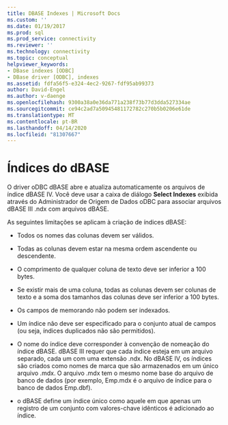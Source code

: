 ```yaml
---
title: DBASE Indexes | Microsoft Docs
ms.custom: ''
ms.date: 01/19/2017
ms.prod: sql
ms.prod_service: connectivity
ms.reviewer: ''
ms.technology: connectivity
ms.topic: conceptual
helpviewer_keywords:
- DBase indexes [ODBC]
- DBase driver [ODBC], indexes
ms.assetid: fdfa56f5-e324-4ec2-9267-fdf95ab99373
author: David-Engel
ms.author: v-daenge
ms.openlocfilehash: 9300a38a0e36da771a238f73b77d3dda527334ae
ms.sourcegitcommit: ce94c2ad7a50945481172782c270b5b0206e61de
ms.translationtype: MT
ms.contentlocale: pt-BR
ms.lasthandoff: 04/14/2020
ms.locfileid: "81307667"
---
```

# <a name="dbase-indexes"></a>Índices do dBASE
O driver oDBC dBASE abre e atualiza automaticamente os arquivos de índice dBASE IV. Você deve usar a caixa de diálogo **Select Indexes** exibida através do Administrador de Origem de Dados oDBC para associar arquivos dBASE III .ndx com arquivos dBASE.  
  
 As seguintes limitações se aplicam à criação de índices dBASE:  
  
-   Todos os nomes das colunas devem ser válidos.  
  
-   Todas as colunas devem estar na mesma ordem ascendente ou descendente.  
  
-   O comprimento de qualquer coluna de texto deve ser inferior a 100 bytes.  
  
-   Se existir mais de uma coluna, todas as colunas devem ser colunas de texto e a soma dos tamanhos das colunas deve ser inferior a 100 bytes.  
  
-   Os campos de memorando não podem ser indexados.  
  
-   Um índice não deve ser especificado para o conjunto atual de campos (ou seja, índices duplicados não são permitidos).  
  
-   O nome do índice deve corresponder à convenção de nomeação do índice dBASE. dBASE III requer que cada índice esteja em um arquivo separado, cada um com uma extensão .ndx. No dBASE IV, os índices são criados como nomes de marca que são armazenados em um único arquivo .mdx. O arquivo .mdx tem o mesmo nome base do arquivo de banco de dados (por exemplo, Emp.mdx é o arquivo de índice para o banco de dados Emp.dbf).  
  
-   o dBASE define um índice único como aquele em que apenas um registro de um conjunto com valores-chave idênticos é adicionado ao índice.
